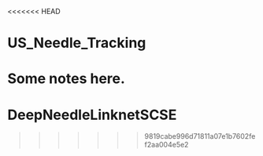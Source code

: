 <<<<<<< HEAD
# US_Needle_Tracking

Some notes here.
=======
# DeepNeedleLinknetSCSE
>>>>>>> 9819cabe996d71811a07e1b7602fef2aa004e5e2
